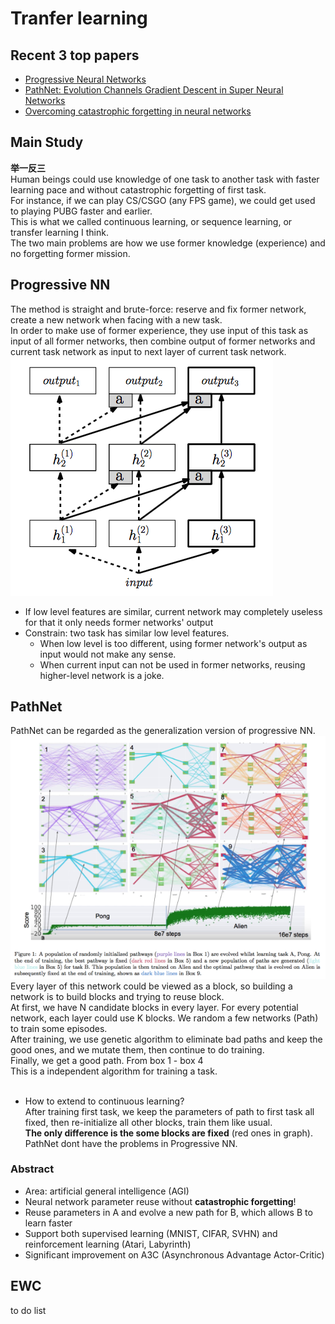 # Tranfer learning
## Recent 3 top papers
- [Progressive Neural Networks](https://arxiv.org/pdf/1606.04671.pdf)
- [PathNet: Evolution Channels Gradient Descent in Super Neural Networks](https://arxiv.org/pdf/1701.08734.pdf)
- [Overcoming catastrophic forgetting in neural networks](http://www.pnas.org/content/114/13/3521.full.pdf)
## Main Study
**举一反三** <br>
Human beings could use knowledge of one task to another task with faster learning pace and without catastrophic forgetting of first task. <br>
For instance, if we can play CS/CSGO (any FPS game), we could get used to playing PUBG faster and earlier. <br>
This is what we called continuous learning, or sequence learning, or transfer learning I think. <br>
The two main problems are how we use former knowledge (experience) and no forgetting former mission.
## Progressive NN
The method is straight and brute-force: reserve and fix former network, create a new network when facing with a new task. <br>
In order to make use of former experience, they use input of this task as input of all former networks, then combine output of former networks and current task network as input to next layer of current task network.
![progressive NN](imgs/progressiveNN.png)
- If low level features are similar, current network may completely useless for that it only needs former networks' output
- Constrain: two task has similar low level features.
	- When low level is too different, using former network's output as input would not make any sense.
	- When current input can not be used in former networks, reusing higher-level network is a joke.

## PathNet
PathNet can be regarded as the generalization version of progressive NN.
![progressive NN](imgs/pathnet.png) <br>
Every layer of this network could be viewed as a block, so building a network is to build blocks and trying to reuse block.<br>
At first, we have N candidate blocks in every layer. For every potential network, each layer could use K blocks. We random a few networks (Path) to train some episodes.<br>
After training, we use genetic algorithm to eliminate bad paths and keep the good ones, and we mutate them, then continue to do training. <br>
Finally, we get a good path. From box 1 - box 4<br>
This is a independent algorithm for training a task. <br>
<br>
- How to extend to continuous learning?<br>
After training first task, we keep the parameters of path to first task all fixed, then re-initialize all other blocks, train them like usual.<br>
**The only difference is the some blocks are fixed** (red ones in graph).<br>
PathNet dont have the problems in Progressive NN.
### Abstract
- Area: artificial general intelligence (AGI)
- Neural network  parameter reuse without **catastrophic forgetting**!
- Reuse parameters in A and evolve a new path for B, which allows B to learn faster
- Support both supervised learning (MNIST, CIFAR, SVHN) and reinforcement learning (Atari, Labyrinth)
- Significant improvement on A3C (Asynchronous Advantage Actor-Critic)

## EWC
to do list